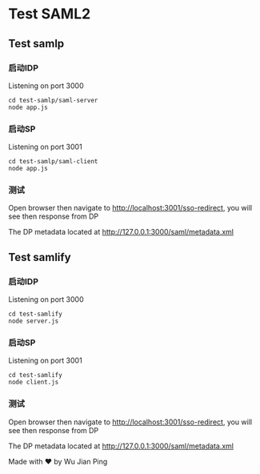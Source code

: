 # Test SAML2

## Test samlp

### 启动IDP

Listening on port 3000

```shell
cd test-samlp/saml-server
node app.js
```

### 启动SP

Listening on port 3001

```shell
cd test-samlp/saml-client
node app.js
```

### 测试

Open browser then navigate to <http://localhost:3001/sso-redirect>, you will see then response from DP  

The DP metadata located at <http://127.0.0.1:3000/saml/metadata.xml>

## Test samlify

### 启动IDP

Listening on port 3000

```shell
cd test-samlify
node server.js
```

### 启动SP

Listening on port 3001

```shell
cd test-samlify
node client.js
```

### 测试

Open browser then navigate to <http://localhost:3001/sso-redirect>, you will see then response from DP  

The DP metadata located at <http://127.0.0.1:3000/saml/metadata.xml>

Made with ♥ by Wu Jian Ping
